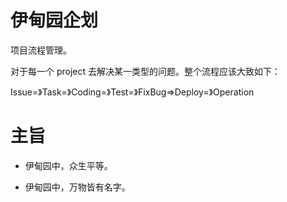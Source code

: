 # 伊甸园企划

项目流程管理。

对于每一个 project 去解决某一类型的问题。整个流程应该大致如下：

Issue=》Task=》Coding=》Test=》FixBug=>Deploy=》Operation


# 主旨

- 伊甸园中，众生平等。

- 伊甸园中，万物皆有名字。


